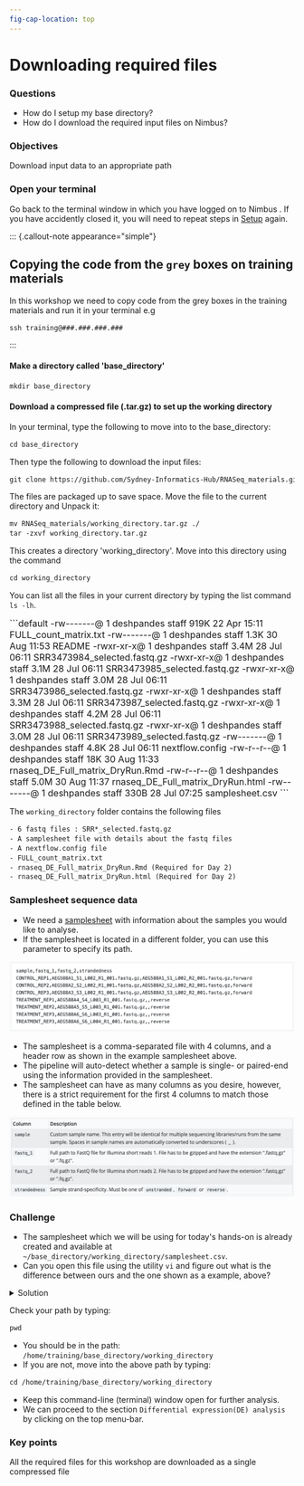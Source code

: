 ```yaml
---
fig-cap-location: top
---
```


# **Downloading required files**

<div class="questions">

### **Questions**

- How do I setup my base directory?
- How do I download the required input files on Nimbus?

</div>  

<div class="objectives">

### **Objectives**
Download input data to an appropriate path
</div>  

    
### **Open your terminal**
Go back to the terminal window in which you have logged on to Nimbus . If you have accidently closed it, you will need to repeat steps in [Setup]() again.



::: {.callout-note appearance="simple"}
## Copying the code from the `grey` boxes on training materials
In this workshop we need to copy code from the grey boxes in the training materials and run it in your terminal
e.g 
```default
ssh training@###.###.###.###
```
:::


#### Make a directory called 'base_directory'
```default
mkdir base_directory
```

#### Download a compressed file (.tar.gz) to set up the working directory

In your terminal, type the following to move into to the base_directory:
```default
cd base_directory
```
Then type the following to download the input files:
```default
git clone https://github.com/Sydney-Informatics-Hub/RNASeq_materials.git
```

The files are packaged up to save space. Move the file to the current directory and Unpack it:
```default
mv RNASeq_materials/working_directory.tar.gz ./
tar -zxvf working_directory.tar.gz
```

This creates a directory 'working_directory'. Move into this directory using the command
```default
cd working_directory
```

You can list all the files in your current directory by typing the list command `ls -lh`. 

<font size="3">
```default
-rw-------@ 1 deshpandes  staff   919K 22 Apr 15:11 FULL_count_matrix.txt
-rw-------@ 1 deshpandes  staff   1.3K 30 Aug 11:53 README
-rwxr-xr-x@ 1 deshpandes  staff   3.4M 28 Jul 06:11 SRR3473984_selected.fastq.gz
-rwxr-xr-x@ 1 deshpandes  staff   3.1M 28 Jul 06:11 SRR3473985_selected.fastq.gz
-rwxr-xr-x@ 1 deshpandes  staff   3.0M 28 Jul 06:11 SRR3473986_selected.fastq.gz
-rwxr-xr-x@ 1 deshpandes  staff   3.3M 28 Jul 06:11 SRR3473987_selected.fastq.gz
-rwxr-xr-x@ 1 deshpandes  staff   4.2M 28 Jul 06:11 SRR3473988_selected.fastq.gz
-rwxr-xr-x@ 1 deshpandes  staff   3.0M 28 Jul 06:11 SRR3473989_selected.fastq.gz
-rw-------@ 1 deshpandes  staff   4.8K 28 Jul 06:11 nextflow.config
-rw-r--r--@ 1 deshpandes  staff    18K 30 Aug 11:33 rnaseq_DE_Full_matrix_DryRun.Rmd
-rw-r--r--@ 1 deshpandes  staff   5.0M 30 Aug 11:37 rnaseq_DE_Full_matrix_DryRun.html
-rw-------@ 1 deshpandes  staff   330B 28 Jul 07:25 samplesheet.csv
```
</font>

The `working_directory` folder contains the following files
```default
- 6 fastq files : SRR*_selected.fastq.gz
- A samplesheet file with details about the fastq files
- A nextflow.config file
- FULL_count_matrix.txt
- rnaseq_DE_Full_matrix_DryRun.Rmd (Required for Day 2)
- rnaseq_DE_Full_matrix_DryRun.html (Required for Day 2)
```

### **Samplesheet sequence data**
- We need a [samplesheet](https://nf-co.re/rnaseq/3.7/usage#samplesheet-input) with information about the samples you would like to analyse.
- If the samplesheet is located in a different folder, you can use this parameter to specify its path. 

![](/fig/elaborate_samplesheet.png)

- The samplesheet is a comma-separated file with 4 columns, and a header row as shown in the example samplesheet above. 
- The pipeline will auto-detect whether a sample is single- or paired-end using the information provided in the samplesheet. 
- The samplesheet can have as many columns as you desire, however, there is a strict requirement for the first 4 columns to match those defined in the table below.

![Samplesheet columns](/fig/samplesheet_description.png)



<div class="challenge">

### Challenge
- The samplesheet which we will be using for today's hands-on is already created and available at `~/base_directory/working_directory/samplesheet.csv`.
- Can you open this file using the utility `vi` and figure out what is the difference between ours and the one shown as a example, above?

<details>
<summary>Solution</summary>
- The above samplesheet consists of both single- and paired-end data. It is for 6 samples, where TREATMENT_REP3 has been sequenced twice.
- The samplesheet which we are using in today's analysis is a lot simpler, with only single-end reads;  Note that the place-holders for the reverse-reads is empty. 

![Today's samplesheet](/fig/our_samplesheet_final.png){width=70%}

</details>
</div>  



Check your path by typing:
```default
pwd
```
- You should be in the path: ```/home/training/base_directory/working_directory``` 
- If you are not, move into the above path by typing:
```default
cd /home/training/base_directory/working_directory
```


- Keep this command-line (terminal) window open for further analysis. 
- We can proceed to the section `Differential expression(DE) analysis` by clicking on the top menu-bar.





<div class="keypoints">

### **Key points**
All the required files for this workshop are downloaded as a single compressed file
</div>  

